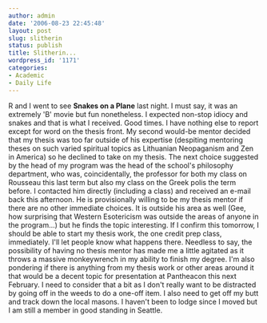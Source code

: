 ```yaml
---
author: admin
date: '2006-08-23 22:45:48'
layout: post
slug: slitherin
status: publish
title: Slitherin...
wordpress_id: '1171'
categories:
- Academic
- Daily Life
---
```


R and I went to see **Snakes on a Plane** last night. I must say, it was
an extremely 'B' movie but fun nonetheless. I expected non-stop idiocy
and snakes and that is what I received. Good times. I have nothing else
to report except for word on the thesis front. My second would-be mentor
decided that my thesis was too far outside of his expertise (despiting
mentoring theses on such varied spiritual topics as Lithuanian
Neopaganism and Zen in America) so he declined to take on my thesis. The
next choice suggested by the head of my program was the head of the
school's philosophy department, who was, coincidentally, the professor
for both my class on Rousseau this last term but also my class on the
Greek polis the term before. I contacted him directly (including a
class) and received an e-mail back this afternoon. He is provisionally
willing to be my thesis mentor if there are no other immediate choices.
It is outside his area as well (Gee, how surprising that Western
Esotericism was outside the areas of anyone in the program...) but he
finds the topic interesting. If I confirm this tomorrow, I should be
able to start my thesis work, the one credit prep class, immediately.
I'll let people know what happens there. Needless to say, the
possibility of having no thesis mentor has made me a little agitated as
it throws a massive monkeywrench in my ability to finish my degree. I'm
also pondering if there is anything from my thesis work or other areas
around it that would be a decent topic for presentation at Pantheacon
this next February. I need to consider that a bit as I don't really want
to be distracted by going off in the weeds to do a one-off item. I also
need to get off my butt and track down the local masons. I haven't been
to lodge since I moved but I am still a member in good standing in
Seattle.
